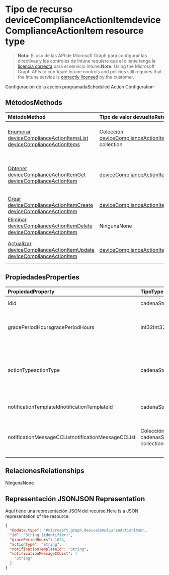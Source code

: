 # <a name="devicecomplianceactionitem-resource-type"></a><span data-ttu-id="7dbfb-101">Tipo de recurso deviceComplianceActionItem</span><span class="sxs-lookup"><span data-stu-id="7dbfb-101">deviceComplianceActionItem resource type</span></span>

> <span data-ttu-id="7dbfb-102">**Nota:** El uso de las API de Microsoft Graph para configurar las directivas y los controles de Intune requiere que el cliente tenga la [licencia correcta](https://go.microsoft.com/fwlink/?linkid=839381) para el servicio Intune.</span><span class="sxs-lookup"><span data-stu-id="7dbfb-102">**Note:** Using the Microsoft Graph APIs to configure Intune controls and policies still requires that the Intune service is [correctly licensed](https://go.microsoft.com/fwlink/?linkid=839381) by the customer.</span></span>

<span data-ttu-id="7dbfb-103">Configuración de la acción programada</span><span class="sxs-lookup"><span data-stu-id="7dbfb-103">Scheduled Action Configuration</span></span>
## <a name="methods"></a><span data-ttu-id="7dbfb-104">Métodos</span><span class="sxs-lookup"><span data-stu-id="7dbfb-104">Methods</span></span>
|<span data-ttu-id="7dbfb-105">Método</span><span class="sxs-lookup"><span data-stu-id="7dbfb-105">Method</span></span>|<span data-ttu-id="7dbfb-106">Tipo de valor devuelto</span><span class="sxs-lookup"><span data-stu-id="7dbfb-106">Return Type</span></span>|<span data-ttu-id="7dbfb-107">Descripción</span><span class="sxs-lookup"><span data-stu-id="7dbfb-107">Description</span></span>|
|:---|:---|:---|
|[<span data-ttu-id="7dbfb-108">Enumerar deviceComplianceActionItems</span><span class="sxs-lookup"><span data-stu-id="7dbfb-108">List deviceComplianceActionItems</span></span>](../api/intune_deviceconfig_devicecomplianceactionitem_list.md)|<span data-ttu-id="7dbfb-109">Colección [deviceComplianceActionItem](../resources/intune_deviceconfig_devicecomplianceactionitem.md)</span><span class="sxs-lookup"><span data-stu-id="7dbfb-109">[deviceComplianceActionItem](../resources/intune_deviceconfig_devicecomplianceactionitem.md) collection</span></span>|<span data-ttu-id="7dbfb-110">Enumere las propiedades y las relaciones de los objetos [deviceComplianceActionItem](../resources/intune_deviceconfig_devicecomplianceactionitem.md).</span><span class="sxs-lookup"><span data-stu-id="7dbfb-110">List properties and relationships of the [deviceComplianceActionItem](../resources/intune_deviceconfig_devicecomplianceactionitem.md) objects.</span></span>|
|[<span data-ttu-id="7dbfb-111">Obtener deviceComplianceActionItem</span><span class="sxs-lookup"><span data-stu-id="7dbfb-111">Get deviceComplianceActionItem</span></span>](../api/intune_deviceconfig_devicecomplianceactionitem_get.md)|[<span data-ttu-id="7dbfb-112">deviceComplianceActionItem</span><span class="sxs-lookup"><span data-stu-id="7dbfb-112">deviceComplianceActionItem</span></span>](../resources/intune_deviceconfig_devicecomplianceactionitem.md)|<span data-ttu-id="7dbfb-113">Lea las propiedades y las relaciones de los objetos [deviceComplianceActionItem](../resources/intune_deviceconfig_devicecomplianceactionitem.md).</span><span class="sxs-lookup"><span data-stu-id="7dbfb-113">Read properties and relationships of [plannerProgressTaskBoardTaskFormat](../resources/intune_deviceconfig_devicecomplianceactionitem.md) object.</span></span>|
|[<span data-ttu-id="7dbfb-114">Crear deviceComplianceActionItem</span><span class="sxs-lookup"><span data-stu-id="7dbfb-114">Create deviceComplianceActionItem</span></span>](../api/intune_deviceconfig_devicecomplianceactionitem_create.md)|[<span data-ttu-id="7dbfb-115">deviceComplianceActionItem</span><span class="sxs-lookup"><span data-stu-id="7dbfb-115">deviceComplianceActionItem</span></span>](../resources/intune_deviceconfig_devicecomplianceactionitem.md)|<span data-ttu-id="7dbfb-116">Cree un objeto [deviceComplianceActionItem](../resources/intune_deviceconfig_devicecomplianceactionitem.md).</span><span class="sxs-lookup"><span data-stu-id="7dbfb-116">Create a new [plannerBucket](../resources/intune_deviceconfig_devicecomplianceactionitem.md) object.</span></span>|
|[<span data-ttu-id="7dbfb-117">Eliminar deviceComplianceActionItem</span><span class="sxs-lookup"><span data-stu-id="7dbfb-117">Delete deviceComplianceActionItem</span></span>](../api/intune_deviceconfig_devicecomplianceactionitem_delete.md)|<span data-ttu-id="7dbfb-118">Ninguna</span><span class="sxs-lookup"><span data-stu-id="7dbfb-118">None</span></span>|<span data-ttu-id="7dbfb-119">Elimina un [deviceComplianceActionItem](../resources/intune_deviceconfig_devicecomplianceactionitem.md).</span><span class="sxs-lookup"><span data-stu-id="7dbfb-119">Deletes a [deviceComplianceActionItem](../resources/intune_deviceconfig_devicecomplianceactionitem.md).</span></span>|
|[<span data-ttu-id="7dbfb-120">Actualizar deviceComplianceActionItem</span><span class="sxs-lookup"><span data-stu-id="7dbfb-120">Update deviceComplianceActionItem</span></span>](../api/intune_deviceconfig_devicecomplianceactionitem_update.md)|[<span data-ttu-id="7dbfb-121">deviceComplianceActionItem</span><span class="sxs-lookup"><span data-stu-id="7dbfb-121">deviceComplianceActionItem</span></span>](../resources/intune_deviceconfig_devicecomplianceactionitem.md)|<span data-ttu-id="7dbfb-122">Actualice las propiedades de un objeto [deviceComplianceActionItem](../resources/intune_deviceconfig_devicecomplianceactionitem.md).</span><span class="sxs-lookup"><span data-stu-id="7dbfb-122">Update the properties of a [calendar](../resources/intune_deviceconfig_devicecomplianceactionitem.md) object.</span></span>|

## <a name="properties"></a><span data-ttu-id="7dbfb-123">Propiedades</span><span class="sxs-lookup"><span data-stu-id="7dbfb-123">Properties</span></span>
|<span data-ttu-id="7dbfb-124">Propiedad</span><span class="sxs-lookup"><span data-stu-id="7dbfb-124">Property</span></span>|<span data-ttu-id="7dbfb-125">Tipo</span><span class="sxs-lookup"><span data-stu-id="7dbfb-125">Type</span></span>|<span data-ttu-id="7dbfb-126">Descripción</span><span class="sxs-lookup"><span data-stu-id="7dbfb-126">Description</span></span>|
|:---|:---|:---|
|<span data-ttu-id="7dbfb-127">id</span><span class="sxs-lookup"><span data-stu-id="7dbfb-127">id</span></span>|<span data-ttu-id="7dbfb-128">cadena</span><span class="sxs-lookup"><span data-stu-id="7dbfb-128">String</span></span>|<span data-ttu-id="7dbfb-129">Clave de la entidad.</span><span class="sxs-lookup"><span data-stu-id="7dbfb-129">Key of the setting.</span></span>|
|<span data-ttu-id="7dbfb-130">gracePeriodHours</span><span class="sxs-lookup"><span data-stu-id="7dbfb-130">gracePeriodHours</span></span>|<span data-ttu-id="7dbfb-131">Int32</span><span class="sxs-lookup"><span data-stu-id="7dbfb-131">Int32</span></span>|<span data-ttu-id="7dbfb-132">Número de horas de espera hasta que se aplica la acción.</span><span class="sxs-lookup"><span data-stu-id="7dbfb-132">Number of hours to wait till the action will be enforced.</span></span> <span data-ttu-id="7dbfb-133">Valores válidos de 0 a 8760</span><span class="sxs-lookup"><span data-stu-id="7dbfb-133">Valid values 0 to 8760</span></span>|
|<span data-ttu-id="7dbfb-134">actionType</span><span class="sxs-lookup"><span data-stu-id="7dbfb-134">actionType</span></span>|<span data-ttu-id="7dbfb-135">cadena</span><span class="sxs-lookup"><span data-stu-id="7dbfb-135">String</span></span>|<span data-ttu-id="7dbfb-136">Qué acción tomar. Los valores posibles son: `noAction`, `notification`, `block`, `retire`, `wipe` y `removeResourceAccessProfiles`.</span><span class="sxs-lookup"><span data-stu-id="7dbfb-136">What action to take Possible values are: `noAction`, `notification`, `block`, `retire`, `wipe`, `removeResourceAccessProfiles`.</span></span>|
|<span data-ttu-id="7dbfb-137">notificationTemplateId</span><span class="sxs-lookup"><span data-stu-id="7dbfb-137">notificationTemplateId</span></span>|<span data-ttu-id="7dbfb-138">cadena</span><span class="sxs-lookup"><span data-stu-id="7dbfb-138">String</span></span>|<span data-ttu-id="7dbfb-139">Qué plantilla de mensaje de notificación usar</span><span class="sxs-lookup"><span data-stu-id="7dbfb-139">What notification Message template to use</span></span>|
|<span data-ttu-id="7dbfb-140">notificationMessageCCList</span><span class="sxs-lookup"><span data-stu-id="7dbfb-140">notificationMessageCCList</span></span>|<span data-ttu-id="7dbfb-141">Colección de cadenas</span><span class="sxs-lookup"><span data-stu-id="7dbfb-141">String collection</span></span>|<span data-ttu-id="7dbfb-142">Una lista de identificadores de grupo para especificar a quién enviar este mensaje de notificación.</span><span class="sxs-lookup"><span data-stu-id="7dbfb-142">A list of group IDs to speicify who to CC this notification message to.</span></span>|

## <a name="relationships"></a><span data-ttu-id="7dbfb-143">Relaciones</span><span class="sxs-lookup"><span data-stu-id="7dbfb-143">Relationships</span></span>
<span data-ttu-id="7dbfb-144">Ninguna</span><span class="sxs-lookup"><span data-stu-id="7dbfb-144">None</span></span>
## <a name="json-representation"></a><span data-ttu-id="7dbfb-145">Representación JSON</span><span class="sxs-lookup"><span data-stu-id="7dbfb-145">JSON Representation</span></span>
<span data-ttu-id="7dbfb-146">Aquí tiene una representación JSON del recurso.</span><span class="sxs-lookup"><span data-stu-id="7dbfb-146">Here is a JSON representation of the resource.</span></span>
<!-- {
  "blockType": "resource",
  "keyProperty": "id",
  "@odata.type": "microsoft.graph.deviceComplianceActionItem"
}
-->
``` json
{
  "@odata.type": "#microsoft.graph.deviceComplianceActionItem",
  "id": "String (identifier)",
  "gracePeriodHours": 1024,
  "actionType": "String",
  "notificationTemplateId": "String",
  "notificationMessageCCList": [
    "String"
  ]
}
```



